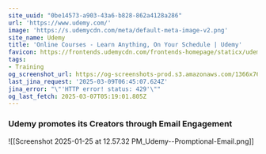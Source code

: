```yaml
---
site_uuid: "0be14573-a903-43a6-b828-862a4128a286"
url: 'https://www.udemy.com/'
image: 'https://s.udemycdn.com/meta/default-meta-image-v2.png'
site_name: Udemy
title: 'Online Courses - Learn Anything, On Your Schedule | Udemy'
favicon: https://frontends.udemycdn.com/frontends-homepage/staticx/udemy/images/v8/favicon-32x32.png
tags:
- Training
og_screenshot_url: https://og-screenshots-prod.s3.amazonaws.com/1366x768/80/false/2e98d4b3ecf1ecbf05a89073f0a5057aacc2f0fdd43195cab6a4f1bd2d87c50d.jpeg
last_jina_request: '2025-03-09T06:45:07.624Z'
jina_error: "\"'HTTP error! status: 429'\""
og_last_fetch: 2025-03-07T05:19:01.805Z
---
```



### Udemy promotes its Creators through Email Engagement
![[Screenshot 2025-01-25 at 12.57.32 PM_Udemy--Promptional-Email.png]]
